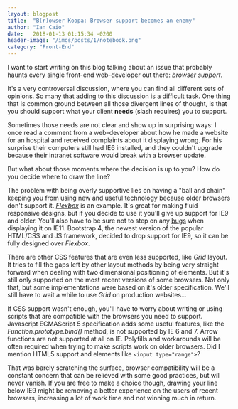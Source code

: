 ```yaml
---
layout: blogpost
title:  "B(r)owser Koopa: Browser support becomes an enemy"
author: "Ian Caio"
date:   2018-01-13 01:15:34 -0200
header-image: "/imgs/posts/1/notebook.png"
category: "Front-End"
---
```

I want to start writing on this blog talking about an issue that probably
haunts every single front-end web-developer out there: _browser support_.

It's a very controversal discussion, where you can find all different sets of
opinions. So many that adding to this discussion is a difficult task. One thing
that is common ground between all those divergent lines of thought, is
that you should support what your client **needs** (slash requires) you to support.

Sometimes those needs are not clear and show up in surprising ways: I once read
a comment from a web-developer about how he made a website for an hospital and
received complaints about it displaying wrong. For his surprise their computers still
had IE6 installed, and they couldn't upgrade because their intranet software
would break with a browser update.

But what about those moments where the decision is up to you? How do you decide
where to draw the line?

The problem with being overly supportive lies on having a "ball and chain" keeping
you from using new and useful technology because older browsers don't support it.
[_Flexbox_](https://css-tricks.com/snippets/css/a-guide-to-flexbox/) is an example.
It's great for making fluid responsive designs, but if you decide to use it you'll
give up support for IE9 and older. You'll also have to be sure not to step on any
[bugs](https://caniuse.com/#search=flexbox) when displaying it on IE11.
Bootstrap 4, the newest version of the popular HTML/CSS and JS framework, decided
to drop support for IE9, so it can be fully designed over _Flexbox_.

There are other CSS features that are even less supported, like _Grid_ layout. It tries
to fill the gaps left by other layout methods by being very straight forward when dealing
with two dimensional positioning of elements. But it's still only supported on the most
recent versions of some browsers. Not only that, but some implementations were based on
it's older specification. We'll still have to wait a while to use _Grid_ on production
websites...

If CSS support wasn't enough, you'll have to worry about writing or using scripts that
are compatible with the browsers you need to support. Javascript ECMAScript 5 specification
adds some useful features, like the _Function.prototype.bind()_ method, is not supported by
IE 6 and 7. Arrow functions are not supported at all on IE. Polyfills and workarounds
will be often required when trying to make scripts work on older browsers. Did I mention
HTML5 support and elements like `<input type="range">`?

That was barely scratching the surface, browser compatibility will be a constant concern that
can be relieved with some good practices, but will never vanish. If you are free to make a choice
though, drawing your line below IE9 might be removing a better experience on the
users of recent browsers, increasing a lot of work time and not winning much in return.
